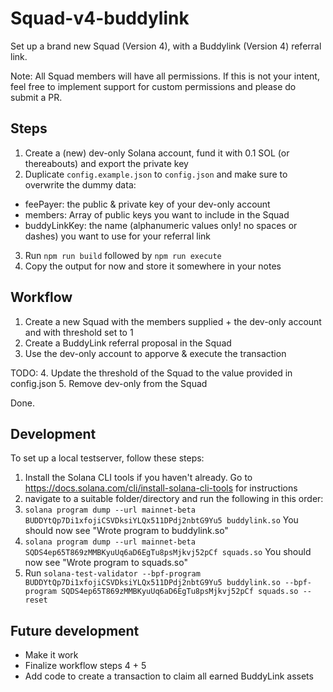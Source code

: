 # Squad-v4-buddylink

Set up a brand new Squad (Version 4), with a Buddylink (Version 4) referral link.

Note: All Squad members will have all permissions. If this is not your intent, feel free to implement support for custom permissions and please do submit a PR.

## Steps

1. Create a (new) dev-only Solana account, fund it with 0.1 SOL (or thereabouts) and export the private key
2. Duplicate `config.example.json` to `config.json` and make sure to overwrite the dummy data:
 - feePayer: the public & private key of your dev-only account
 - members: Array of public keys you want to include in the Squad
 - buddyLinkKey: the name (alphanumeric values only! no spaces or dashes) you want to use for your referral link
 3. Run `npm run build` followed by `npm run execute`
 4. Copy the output for now and store it somewhere in your notes

## Workflow

1. Create a new Squad with the members supplied + the dev-only account and with threshold set to 1
2. Create a BuddyLink referral proposal in the Squad
3. Use the dev-only account to apporve & execute the transaction

TODO:
4. Update the threshold of the Squad to the value provided in config.json
5. Remove dev-only from the Squad

Done.

## Development

To set up a local testserver, follow these steps:

1. Install the Solana CLI tools if you haven't already. Go to https://docs.solana.com/cli/install-solana-cli-tools for instructions
2. navigate to a suitable folder/directory and run the following in this order:
3. `solana program dump --url mainnet-beta BUDDYtQp7Di1xfojiCSVDksiYLQx511DPdj2nbtG9Yu5 buddylink.so`
You should now see "Wrote program to buddylink.so"
4. `solana program dump --url mainnet-beta SQDS4ep65T869zMMBKyuUq6aD6EgTu8psMjkvj52pCf squads.so`
You should now see "Wrote program to squads.so"
3. Run `solana-test-validator --bpf-program BUDDYtQp7Di1xfojiCSVDksiYLQx511DPdj2nbtG9Yu5 buddylink.so --bpf-program SQDS4ep65T869zMMBKyuUq6aD6EgTu8psMjkvj52pCf squads.so --reset`

## Future development

- Make it work
- Finalize workflow steps 4 + 5
- Add code to create a transaction to claim all earned BuddyLink assets

